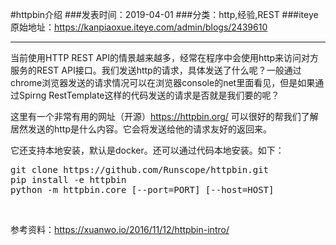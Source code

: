 #httpbin介绍
###发表时间：2019-04-01
###分类：http,经验,REST
###iteye原始地址：<a href="https://kanpiaoxue.iteye.com/admin/blogs/2439610" target="_blank">https://kanpiaoxue.iteye.com/admin/blogs/2439610</a>

---

<div class="iteye-blog-content-contain" style="font-size: 14px;"> 
 <p>当前使用HTTP REST API的情景越来越多，经常在程序中会使用http来访问对方服务的REST API接口。我们发送http的请求，具体发送了什么呢？一般通过chrome浏览器发送的请求情况可以在浏览器console的net里面看见，但是如果通过Spirng RestTemplate这样的代码发送的请求是否就是我们要的呢？</p> 
 <p>这里有一个非常有用的网址（开源）<a href="https://httpbin.org/">https://httpbin.org/</a>&nbsp;可以很好的帮我们了解居然发送的http是什么内容。它会将发送给他的请求友好的返回来。</p> 
 <p>它还支持本地安装，默认是docker。还可以通过代码本地安装。如下：</p> 
 <pre name="code" class="java">git clone https://github.com/Runscope/httpbin.git
pip install -e httpbin
python -m httpbin.core [--port=PORT] [--host=HOST]</pre> 
 <p>&nbsp;</p> 
 <p>参考资料：<a href="https://xuanwo.io/2016/11/12/httpbin-intro/">https://xuanwo.io/2016/11/12/httpbin-intro/</a></p> 
</div>
